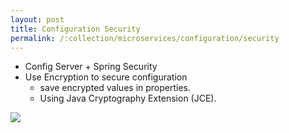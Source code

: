 ```yaml
---
layout: post
title: Configuration Security
permalink: /:collection/microservices/configuration/security
---
```


- Config Server + Spring Security
- Use Encryption to secure configuration
  - save encrypted values in properties.
  - Using Java Cryptography Extension (JCE).

![]({{site.cdn}}/webservices/microservices/config-secure.png)
